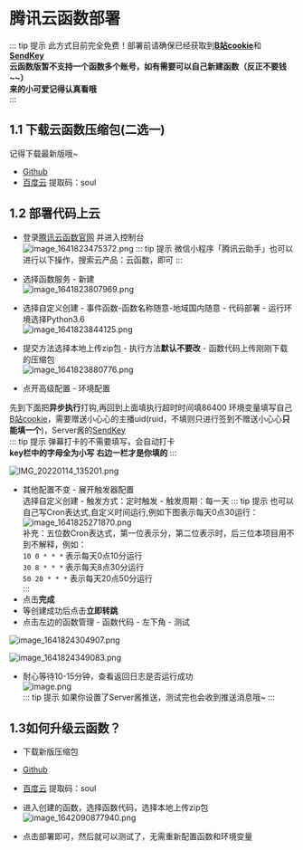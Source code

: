 # 腾讯云函数部署

::: tip 提示
此方式目前完全免费！部署前请确保已经获取到[**B站cookie**](/Guide/Cookie)和[**SendKey**](/Guide/SendKey)  
**云函数版暂不支持一个函数多个账号，如有需要可以自己新建函数（反正不要钱~~）**  
**来的小可爱记得认真看哦**  
:::

## 1.1 下载云函数压缩包(二选一)
记得下载最新版哦~
- [Github](https://github.com/XiaoMiku01/bili-live-heart/releases/)
- [百度云](https://pan.baidu.com/s/1CR4G6_59zzhASPwZR5wZcQ?pwd=soul) 提取码：soul  

## 1.2 部署代码上云
- 登录[腾讯云函数官网](https://cloud.tencent.com/product/scf) 并进入控制台  
![image_1641823475372.png](https://s2.loli.net/2022/01/10/wo9QNOkLdA243DG.png)
::: tip 提示
微信小程序「腾讯云助手」也可以进行以下操作，搜索云产品：云函数，即可
:::
- 选择函数服务 - 新建  
![image_1641823807969.png](https://s2.loli.net/2022/01/10/aKD7En2ZugewhzV.png)  

- 选择自定义创建 - 事件函数-函数名称随意-地域国内随意 - 代码部署 - 运行环境选择Python3.6  
![image_1641823844125.png](https://s2.loli.net/2022/01/10/4ypeOKRalcLPTrW.png)  

- 提交方法选择本地上传zip包 - 执行方法**默认不要改** - 函数代码上传刚刚下载的压缩包  
![image_1641823880776.png](https://s2.loli.net/2022/01/10/CNfU2OjkGDWSbKP.png) 

- 点开高级配置 - 环境配置  

先到下面把**异步执行**打钩,再回到上面填执行超时时间填86400
环境变量填写自己[B站cookie](/Guide/Cookie)，需要赠送小心心的主播uid(ruid，不填则只进行签到不赠送小心心**只能填一个**)，Server酱的[SendKey](/Guide/SendKey)  
::: tip 提示
弹幕打卡的不需要填写，会自动打卡  
**key栏中的字母全为小写 右边一栏才是你填的**
:::  

![IMG_20220114_135201.png](https://s2.loli.net/2022/01/14/rcziwN8IVl2vAxT.png)  

- 其他配置不变 - 展开触发器配置  
选择自定义创建 - 触发方式：定时触发 - 触发周期：每一天
::: tip 提示
也可以自己写Cron表达式,自定义时间运行,例如下图表示每天0点30运行：
![image_1641825271870.png](https://s2.loli.net/2022/01/10/wslNVLMHaYgFbjR.png)  
补充：五位数Cron表达式，第一位表示分，第二位表示时，后三位本项目用不到不解释，例如：  
`10 0 * * *` 表示每天0点10分运行  
`30 8 * * *` 表示每天8点30分运行  
`50 20 * * *` 表示每天20点50分运行  
:::
- 点击**完成**
- 等创建成功后点击**立即转跳**
- 点击左边的函数管理 - 函数代码 - 左下角 - 测试  

![image_1641824304907.png](https://s2.loli.net/2022/01/10/s8NR3jyL5JZvkBr.png)  

![image_1641824349083.png](https://s2.loli.net/2022/01/10/gFWaXhDnkLdSqTG.png)  

- 耐心等待10-15分钟，查看返回日志是否运行成功  
![image.png](https://s2.loli.net/2022/01/10/AxuQC5rjG1v3kZO.png)  
::: tip 提示
如果你设置了Server酱推送，测试完也会收到推送消息哦~
:::

## 1.3如何升级云函数？  
- 下载新版压缩包  
- [Github](https://github.com/XiaoMiku01/bili-live-heart/releases/)
- [百度云](https://pan.baidu.com/s/1CR4G6_59zzhASPwZR5wZcQ?pwd=soul) 提取码：soul   

- 进入创建的函数，选择函数代码，选择本地上传zip包  
![image_1642090877940.png](https://s2.loli.net/2022/01/14/u1oMOR2CgqlcWA7.png)  

- 点击部署即可，然后就可以测试了，无需重新配置函数和环境变量
